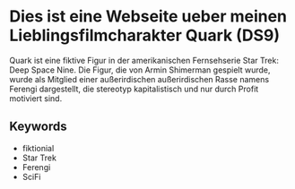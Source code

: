 # Dies ist eine Webseite ueber meinen Lieblingsfilmcharakter Quark (DS9)
Quark ist eine fiktive Figur in der amerikanischen Fernsehserie Star Trek: Deep Space Nine. Die Figur, die von Armin Shimerman gespielt wurde, wurde als Mitglied einer außerirdischen außerirdischen Rasse namens Ferengi dargestellt, die stereotyp kapitalistisch und nur durch Profit motiviert sind.
## Keywords
* fiktionial
* Star Trek
* Ferengi
* SciFi